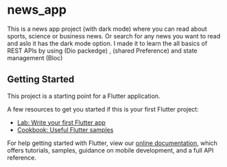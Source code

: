 # news_app

This is a news app project (with dark mode) where you can read about sports, science or business news. Or search for any news you want to read and aslo it has the dark mode option.
I made it to learn the all basics of REST APIs by using (Dio packedge) , (shared Preference) and state management (Bloc)

## Getting Started

This project is a starting point for a Flutter application.

A few resources to get you started if this is your first Flutter project:

- [Lab: Write your first Flutter app](https://flutter.dev/docs/get-started/codelab)
- [Cookbook: Useful Flutter samples](https://flutter.dev/docs/cookbook)

For help getting started with Flutter, view our
[online documentation](https://flutter.dev/docs), which offers tutorials,
samples, guidance on mobile development, and a full API reference.
